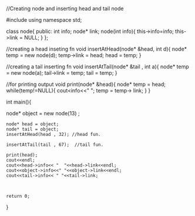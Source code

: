 //Creating node and inserting head and tail node 

#include<iostream>
using namespace std;

class node{
    public:
    int info;
    node* link;
    node(int info){
        this->info=info;
        this->link = NULL;
    }
};

//creating a head inseting fn
void insertAtHead(node* &head, int d){
    node* temp = new node(d);
    temp->link = head;
    head = temp;
}

//creating a tail inserting fn
void insertAtTail(node* &tail , int a){
    node* temp = new node(a);
    tail->link = temp;
    tail = temp;
}

//for printing output 
void print(node* &head){
    node* temp = head;
    while(temp!=NULL){
        cout<<temp->info<<" ";
        temp = temp-> link;
    }
}

int main(){
  
  node* object = new node(13)  ;

    node* head = object;
    node* tail = object;
    insertAtHead(head , 32); //head fun.
   
    insertAtTail(tail , 67);  //tail fun.
    
    print(head);
    cout<<endl;
    cout<<head->info<< "  "<<head->link<<endl;
    cout<<object->info<<" "<<object->link<<endl;
    cout<<tail->info<< " "<<tail->link;
    
    
    
    return 0;
}
